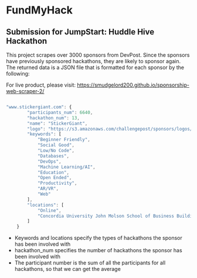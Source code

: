 # FundMyHack
## Submission for JumpStart: Huddle Hive Hackathon
This project scrapes over 3000 sponsors from DevPost. Since the sponsors have previously sponsored hackathons, they are likely to sponsor again. 
The returned data is a JSON file that is formatted for each sponsor by the following:

For live product, please visit: https://smudgelord200.github.io/sponsorship-web-scraper-2/

``` javascript

"www.stickergiant.com": {
        "participants_num": 6640,
        "hackathon_num": 13,
        "name": "StickerGiant",
        "logo": "https://s3.amazonaws.com/challengepost/sponsors/logos/000/036/208/highres/StickerGiant-Retina-Logo2x.png",
        "keywords": [
            "Beginner Friendly",
            "Social Good",
            "Low/No Code",
            "Databases",
            "DevOps",
            "Machine Learning/AI",
            "Education",
            "Open Ended",
            "Productivity",
            "AR/VR",
            "Web"
        ],
        "locations": [
            "Online",
            "Concordia University John Molson School of Business Building"
        ]
    }
```
- Keywords and locations specify the types of hackathons the sponsor has been involved with
- hackathon_num specifies the number of hackathons the sponsor has been involved with
- The participant number is the sum of all the participants for all hackathons, so that we can get the average
